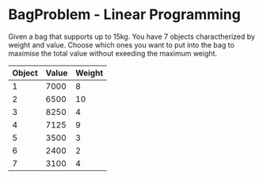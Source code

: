 # BagProblem - Linear Programming

Given a bag that supports up to 15kg. You have 7 objects charactherized by weight and value. 
Choose which ones you want to put into the bag to maximise the total value without exeeding the maximum weight.

Object | Value | Weight 
--- | --- | --- 
1 | 7000 | 8
2 | 6500 | 10
3 | 8250 | 4
4 | 7125 | 9
5 | 3500 | 3
6 | 2400 | 2
7 | 3100 | 4
